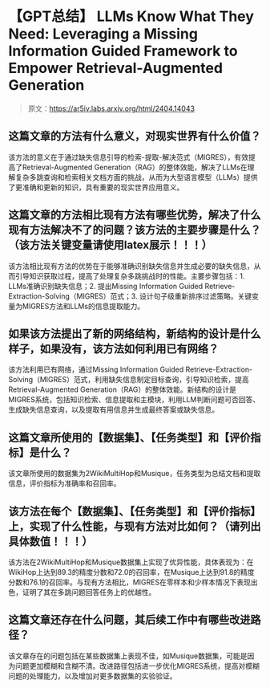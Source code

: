 # 【GPT总结】 LLMs Know What They Need: Leveraging a Missing Information Guided Framework to Empower Retrieval-Augmented Generation

> 原文：<https://ar5iv.labs.arxiv.org/html/2404.14043>

## 这篇文章的方法有什么意义，对现实世界有什么价值？

该方法的意义在于通过缺失信息引导的检索-提取-解决范式（MIGRES），有效提高了Retrieval-Augmented Generation（RAG）的整体效能，解决了LLMs在理解复杂多跳查询和检索相关文档方面的挑战，从而为大型语言模型（LLMs）提供了更准确和更新的知识，具有重要的现实世界应用意义。

## 这篇文章的方法相比现有方法有哪些优势，解决了什么现有方法解决不了的问题？该方法的主要步骤是什么？（该方法关键变量请使用latex展示！！！）

该方法相比现有方法的优势在于能够准确识别缺失信息并生成必要的缺失信息，从而引导知识获取过程，提高了处理复杂多跳挑战时的性能。主要步骤包括：1. LLMs准确识别缺失信息；2. 提出Missing Information Guided Retrieve-Extraction-Solving（MIGRES）范式；3. 设计句子级重新排序过滤策略。关键变量为MIGRES方法和LLMs的信息提取能力。

## 如果该方法提出了新的网络结构，新结构的设计是什么样子，如果没有，该方法如何利用已有网络？

该方法利用已有网络，通过Missing Information Guided Retrieve-Extraction-Solving（MIGRES）范式，利用缺失信息制定目标查询，引导知识检索，提高Retrieval-Augmented Generation（RAG）的整体效能。新结构的设计是MIGRES系统，包括知识检索、信息提取和主模块，利用LLM判断问题可否回答、生成缺失信息查询，以及提取有用信息并生成最终答案或缺失信息。

## 这篇文章所使用的【数据集】、【任务类型】和【评价指标】是什么？

该文章所使用的数据集为2WikiMultiHop和Musique，任务类型为总结文档和提取信息，评价指标为准确率和召回率。

## 该方法在每个【数据集】、【任务类型】和【评价指标】上，实现了什么性能，与现有方法对比如何？（请列出具体数值！！！）

该方法在2WikiMultiHop和Musique数据集上实现了优异性能，具体表现为：在WikiHop上达到89.3的精度分数和72.0的召回率，在Musique上达到91.8的精度分数和76.1的召回率。与现有方法相比，MIGRES在零样本和少样本情况下表现出色，证明了其在多跳问题回答任务上的优越性。

## 这篇文章还存在什么问题，其后续工作中有哪些改进路径？

该文章存在的问题包括在某些数据集上表现不佳，如Musique数据集，可能是因为问题更加模糊和含糊不清。改进路径包括进一步优化MIGRES系统，提高对模糊问题的处理能力，以及增加对更多数据集的实验验证。